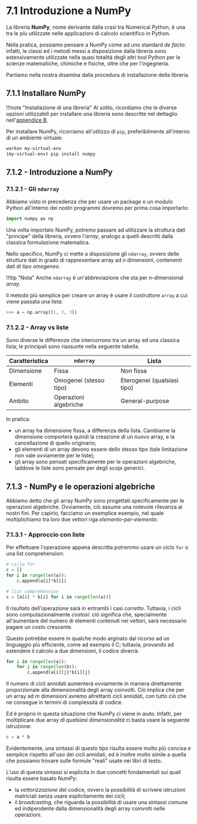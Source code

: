 # 7.1 Introduzione a NumPy

La libreria **NumPy**, nome derivante dalla crasi tra <em>Num</em>erical <em>Py</em>thon, è una tra le più utilizzate nelle applicazioni di calcolo scientifico in Python.

Nella pratica, possiamo pensare a NumPy come ad uno standard *de facto*: infatti, le classi ed i metodi messi a disposizione dalla libreria sono estensivamente utilizzate nella quasi totalità degli altri tool Python per le scienze matematiche, chimiche e fisiche, oltre che per l'ingegneria.

Partiamo nella nostra disamina dalla procedura di installazione della libreria.

## 7.1.1 Installare NumPy

!!!note "Installazione di una libreria"
    Al solito, ricordiamo che le diverse opzioni utilizzabili per installare una libreria sono descritte nel dettaglio nell'[appendice B](../../../appendix/02_libraries/lecture.md).

Per installare NumPy, ricorriamo all'utilizzo di `pip`, preferibilmente all'interno di un ambiente virtuale:

```sh
workon my-virtual-env
(my-virtual-env) pip install numpy
```

## 7.1.2 - Introduzione a NumPy

### 7.1.2.1 - Gli `ndarray`

Abbiamo visto in precedenza che per usare un package o un modulo Python all'interno dei nostri programmi dovremo per prima cosa importarlo:

```py
import numpy as np
```

Una volta importato NumPy, potremo passare ad utilizzare la struttura dati "principe" della libreria, ovvero l'*array*, analogo a quelli descritti dalla classica formulazione matematica.


Nello specifico, NumPy ci mette a disposizione gli `ndarray`, ovvero delle strutture dati in grado di rappresentare array ad $n$ dimensioni, contenenti dati di tipo *omogeneo*.

!!!tip "Nota"
    Anche `ndarray` è un'abbreviazione che sta per <em>n-d</em>imensional *array*.

Il metodo più semplice per creare un array è usare il costruttore `array` a cui viene passata una lista:

```py
>>> a = np.array([1, 2, 3])
```

### 7.1.2.2 - Array vs liste

Sono diverse le differenze che intercorrono tra un array ed una classica lista; le principali sono riassunte nella seguente tabella.

| Caratteristica | `ndarray`              | Lista                       |
| -------------- | ---------------------- | --------------------------- |
| Dimensione     | Fissa                  | Non fissa                   |
| Elementi       | Omogenei (stesso tipo) | Eterogenei (qualsiasi tipo) |
| Ambito         | Operazioni algebriche  | General-purpose             |

In pratica:

* un array ha dimensione fissa, a differenza della lista. Cambiarne la dimensione comporterà quindi la creazione di un nuovo array, e la cancellazione di quello originario;
* gli elementi di un array devono essere dello stesso tipo (tale limitazione non vale ovviamente per le liste);
* gli array sono pensati specificamente per le operazioni algebriche, laddove le liste sono pensate per degli scopi generici.

## 7.1.3 - NumPy e le operazioni algebriche

Abbiamo detto che gli array NumPy sono progettati specificamente per le operazioni algebriche. Ovviamente, ciò assume una notevole rilevanza ai nostri fini. Per capirlo, facciamo un esemplice esempio, nel quale moltiplichiamo tra loro due vettori riga *elemento-per-elemento*.

### 7.1.3.1 - Approccio con liste

Per effettuare l'operazione appena descritta potremmo usare un ciclo `for` o una list comprehension:

```py
# ciclo for
c = []
for i in range(len(a)):
    c.append(a[i]*b[i])

# list comprehension
c = [a[i] * b[i] for i in range(len(a))]
```

Il risultato dell'operazione sarà in entrambi i casi *corretto*. Tuttavia, i cicli sono computazionalmente *costosi*: ciò significa che, specialmente all'aumentare del numero di elementi contenuti nei vettori, sarà necessario pagare un costo crescente.

Questo potrebbe essere in qualche modo arginato dal ricorso ad un linguaggio più efficiente, come ad esempio il C; tuttavia, provando ad estendere il calcolo a due dimensioni, il codice diverrà:

```py
for i in range(len(a)):
    for j in range(len(b)):
        c.append(a[i][j]*b[i][j]
```

Il numero di cicli annidati aumenterà ovviamente in maniera direttamente proporzionale alla dimensionalità degli array coinvolti. Ciò implica che per un array ad $m$ dimensioni avremo altrettanti cicli annidati, con tutto ciò che ne consegue in termini di complessità di codice.

Ed è proprio in questa situazione che NumPy ci viene in aiuto. Infatti, per moltiplicare due array *di qualsiasi dimensionalità* ci basta usare la seguente istruzione:

```py
c = a * b
```

Evidentemente, una sintassi di questo tipo risulta essere molto più concisa e semplice rispetto all'uso dei cicli annidati, ed è inoltre molto simile a quella che possiamo trovare sulle formule "reali" usate nei libri di testo.

L'uso di questa sintassi si esplicita in due concetti fondamentali sui quali risulta essere basato NumPy:

* la *vettorizzazione* del codice, ovvero la possibilità di scrivere istruzioni matriciali senza usare esplicitamente dei cicli;
* il *broadcasting*, che riguarda la possibilità di usare una sintassi comune ed indipendente dalla dimensionalità degli array coinvolti nelle operazioni.
